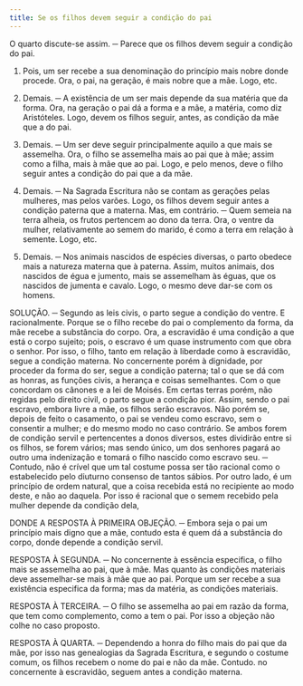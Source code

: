 ```yaml
---
title: Se os filhos devem seguir a condição do pai
---
```


O quarto discute-se assim. ─ Parece que os filhos devem seguir a condição do pai.  

1. Pois, um ser recebe a sua denominação do princípio mais nobre donde procede. Ora, o pai, na geração, é mais nobre que a mãe. Logo, etc.  

2. Demais. ─ A existência de um ser mais depende da sua matéria que da forma. Ora, na geração o pai dá a forma e a mãe, a matéria, como diz Aristóteles. Logo, devem os filhos seguir, antes, as condição da mãe que a do pai.  

3. Demais. ─ Um ser deve seguir principalmente aquilo a que mais se assemelha. Ora, o filho se assemelha mais ao pai que à mãe; assim como a filha, mais à mãe que ao pai. Logo, e pelo menos, deve o filho seguir antes a condição do pai que a da mãe.  

4. Demais. ─ Na Sagrada Escritura não se contam as gerações pelas mulheres, mas pelos varões. Logo, os filhos devem seguir antes a condição paterna que a materna. Mas, em contrário. ─ Quem semeia na terra alheia, os frutos pertencem ao dono da terra. Ora, o ventre da mulher, relativamente ao semem do marido, é como a terra em relação à semente. Logo, etc.  

2. Demais. ─ Nos animais nascidos de espécies diversas, o parto obedece mais a natureza materna que à paterna. Assim, muitos animais, dos nascidos de égua e jumento, mais se assemelham às éguas, que os nascidos de jumenta e cavalo. Logo, o mesmo deve dar-se com os homens.  

SOLUÇÃO. ─ Segundo as leis civis, o parto segue a condição do ventre. E racionalmente. Porque se o filho recebe do pai o complemento da forma, da mãe recebe a substância do corpo. Ora, a escravidão é uma condição a que está o corpo sujeito; pois, o escravo é um quase instrumento com que obra o senhor. Por isso, o filho, tanto em relação à liberdade como à escravidão, segue a condição materna. No concernente porém à dignidade, por proceder da forma do ser, segue a condição paterna; tal o que se dá com as honras, as funções civis, a herança e coisas semelhantes. Com o que concordam os cânones e a lei de Moisés.  Em certas terras porém, não regidas pelo direito civil, o parto segue a condição pior. Assim, sendo o pai escravo, embora livre a mãe, os filhos serão escravos. Não porém se, depois de feito o casamento, o pai se vendeu como escravo, sem o consentir a mulher; e do mesmo modo no caso contrário. Se ambos forem de condição servil e pertencentes a donos diversos, estes dividirão entre si os filhos, se forem vários; mas sendo único, um dos senhores pagará ao outro uma indenização e tomará o filho nascido como escravo seu. ─ Contudo, não é crível que um tal costume possa ser tão racional como o estabelecido pelo diuturno consenso de tantos sábios.  Por outro lado, é um princípio de ordem natural, que a coisa recebida está no recipiente ao modo deste, e não ao daquela. Por isso é racional que o semem recebido pela mulher depende da condição dela,  

DONDE A RESPOSTA À PRIMEIRA OBJEÇÃO. ─ Embora seja o pai um princípio mais digno que a mãe, contudo esta é quem dá a substância do corpo, donde depende a condição servil.  

RESPOSTA À SEGUNDA. ─ No concernente à essência especifica, o filho mais se assemelha ao pai, que à mãe. Mas quanto às condições materiais deve assemelhar-se mais à mãe que ao pai. Porque um ser recebe a sua existência especifica da forma; mas da matéria, as condições materiais.  

RESPOSTA À TERCEIRA. ─ O filho se assemelha ao pai em razão da forma, que tem como complemento, como a tem o pai. Por isso a objeção não colhe no caso proposto.  

RESPOSTA À QUARTA. ─ Dependendo a honra do filho mais do pai que da mãe, por isso nas genealogias da Sagrada Escritura, e segundo o costume comum, os filhos recebem o nome do pai e não da mãe. Contudo. no concernente à escravidão, seguem antes a condição materna.